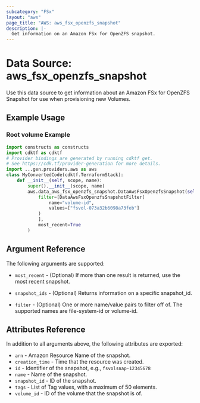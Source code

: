 ```yaml
---
subcategory: "FSx"
layout: "aws"
page_title: "AWS: aws_fsx_openzfs_snapshot"
description: |-
  Get information on an Amazon FSx for OpenZFS snapshot.
---
```


# Data Source: aws_fsx_openzfs_snapshot

Use this data source to get information about an Amazon FSx for OpenZFS Snapshot for use when provisioning new Volumes.

## Example Usage

### Root volume Example

```python
import constructs as constructs
import cdktf as cdktf
# Provider bindings are generated by running cdktf get.
# See https://cdk.tf/provider-generation for more details.
import ...gen.providers.aws as aws
class MyConvertedCode(cdktf.TerraformStack):
    def __init__(self, scope, name):
        super().__init__(scope, name)
        aws.data_aws_fsx_openzfs_snapshot.DataAwsFsxOpenzfsSnapshot(self, "example",
            filter=[DataAwsFsxOpenzfsSnapshotFilter(
                name="volume-id",
                values=["fsvol-073a32b6098a73feb"]
            )
            ],
            most_recent=True
        )
```

## Argument Reference

The following arguments are supported:

* `most_recent` - (Optional) If more than one result is returned, use the most recent snapshot.

* `snapshot_ids` - (Optional) Returns information on a specific snapshot_id.

* `filter` - (Optional) One or more name/value pairs to filter off of. The
supported names are file-system-id or volume-id.

## Attributes Reference

In addition to all arguments above, the following attributes are exported:

* `arn` - Amazon Resource Name of the snapshot.
* `creation_time` - Time that the resource was created.
* `id` - Identifier of the snapshot, e.g., `fsvolsnap-12345678`
* `name` - Name of the snapshot.
* `snapshot_id` - ID of the snapshot.
* `tags` - List of Tag values, with a maximum of 50 elements.
* `volume_id` - ID of the volume that the snapshot is of.

<!-- cache-key: cdktf-0.17.0-pre.15 input-8d5cec35d27b04dc520c42fd9b7a2a2ddb17c0d1d5529b0f12f611e592dc5d08 -->